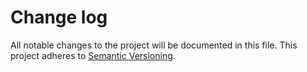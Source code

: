 # Change log

All notable changes to the project will be documented in this file. This project adheres to [Semantic Versioning](http://semver.org).
